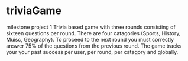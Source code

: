 # triviaGame
milestone project 1
Trivia based game with three rounds consisting of sixteen questions per round.
There are four catagories (Sports, History, Muisc, Geography).
To proceed to the next round you must correctly answer 75% of the questions from the previous round.
The game tracks your your past success per user, per round, per catagory and globally.